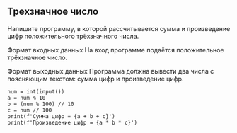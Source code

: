 ## Трехзначное число
Напишите программу, в которой рассчитывается сумма и произведение цифр положительного трёхзначного числа.

Формат входных данных
На вход программе подаётся положительное трёхзначное число.

Формат выходных данных
Программа должна вывести два числа с поясняющим текстом: сумма цифр и произведение цифр.

```
num = int(input())
a = num % 10
b = (num % 100) // 10
c = num // 100
print(f'Сумма цифр = {a + b + c}')
print(f'Произведение цифр = {a * b * c}')
```